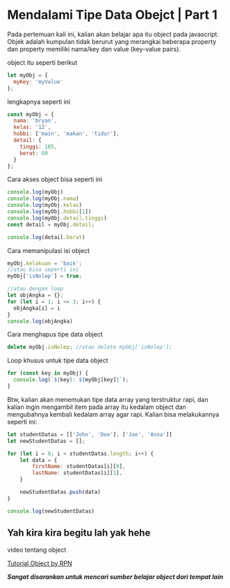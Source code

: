 # Mendalami Tipe Data Obejct | Part 1

Pada pertemuan kali ini, kalian akan belajar apa itu object pada javascript.
Objek adalah kumpulan tidak berurut yang merangkai beberapa property dan property memiliki nama/key dan value (key-value pairs).

object itu seperti berikut
```js
let myObj = {
  myKey: 'myValue'
};
```
lengkapnya seperti ini
```js
const myObj = {
  nama: 'bryan',
  kelas: '12',
  hobbi: ['main', 'makan', 'tidur'],
  detail: {
    tinggi: 185,
    berat: 60
  }
};
```
Cara akses object bisa seperti ini
```js
console.log(myObj)
console.log(myObj.nama)
console.log(myObj.kelas)
console.log(myObj.hobbi[1])
console.log(myObj.detail.tinggi)
const detail = myObj.detail;

console.log(detail.berat)
```
Cara memanipulasi isi object
```js
myObj.kelakuan = 'baik';
//atau bisa seperti ini
myObj['isNolep'] = true;

//atau dengan loop
let objAngka = {};
for (let i = 1; i <= 3; i++) {
  objAngka[i] = i
}
console.log(objAngka)
```
Cara menghapus tipe data object
```js
delete myObj.isNolep; //atau delete myObj['isNolep'];
```
Loop khusus untuk tipe data object
```js
for (const key in myObj) {
  console.log(`${key}: ${myObj[key]}`);
}
```

Btw, kalian akan menemukan tipe data array yang terstruktur rapi, dan kalian ingin mengambil item pada array itu kedalam object dan mengubahnya kembali kedalam array agar rapi. Kalian bisa melakukannya seperti ini:

```js
let studentDatas = [['John', 'Doe'], ['Joe', 'Anna']]
let newStudentDatas = [];

for (let i = 0; i < studentDatas.length; i++) {
    let data = {
        firstName: studentDatas[i][0],
        lastName: studentDatas[i][1],
    }

    newStudentDatas.push(data)
}

console.log(newStudentDatas)
```

Yah kira kira begitu lah yak hehe
---------------------------------------
video tentang object

[Tutorial Object by RPN](https://youtu.be/pCYUrbRRRXQ)

***Sangat disarankan untuk mencari sumber belajar object dari tempat lain***
